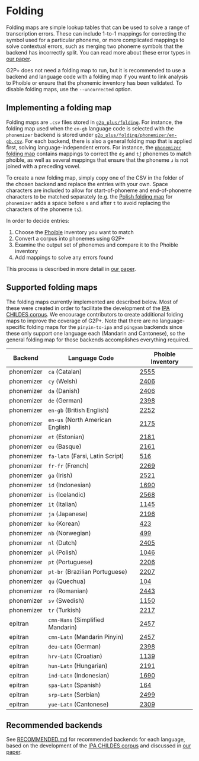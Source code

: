 # Folding

Folding maps are simple lookup tables that can be used to solve a range of transcription errors. These can include 1-to-1 mappings for correcting the symbol used for a particular phoneme, or more complicated mappings to solve contextual errors, such as merging two phoneme symbols that the backend has incorrectly split. You can read more about these error types in [our paper](https://arxiv.org/abs/2504.03036).

G2P+ does not need a folding map to run, but it is recommended to use a backend and language code with a folding map if you want to link analysis to Phoible or ensure that the phonemic inventory has been validated. To disable folding maps, use the `--uncorrected` option.

## Implementing a folding map

Folding maps are `.csv` files stored in [`g2p_plus/folding`](https://github.com/codebyzeb/g2p-plus/tree/main/g2p_plus/folding). For instance, the folding map used when the `en-gb` language code is selected with the `phonemizer` backend is stored under [`g2p_plus/folding/phonemizer/en-gb.csv`](https://github.com/codebyzeb/g2p-plus/blob/main/g2p_plus/folding/phonemizer/en-gb.csv). For each backend, there is also a general folding map that is applied first, solving language-independent errors. For instance, the [`phonemizer` folding map](https://github.com/codebyzeb/g2p-plus/blob/main/g2p_plus/folding/phonemizer/phonemizer.csv) contains mappings to correct the `dʒ` and `tʃ` phonemes to match phoible, as well as several mappings that ensure that the phoneme `ɹ` is not joined with a preceding vowel. 

To create a new folding map, simply copy one of the CSV in the folder of the chosen backend and replace the entries with your own. Space characters are included to allow for start-of-phoneme and end-of-phoneme characters to be matched separately (e.g. the [Polish folding map](https://github.com/codebyzeb/g2p-plus/blob/main/g2p_plus/folding/phonemizer/pl.csv?plain=1) for `phonemizer` adds a space before `s` and after `t` to avoid replacing the characters of the phoneme `ts`). 

In order to decide entries:
1. Choose the [Phoible](https://phoible.org/) inventory you want to match
2. Convert a corpus into phonemes using G2P+
3. Examine the output set of phonemes and compare it to the Phoible inventory
4. Add mappings to solve any errors found

This process is described in more detail in [our paper](https://arxiv.org/abs/2504.03036).

## Supported folding maps

The folding maps currently implemented are described below. Most of these were created in order to facilitate the development of the [IPA CHILDES corpus](https://huggingface.co/datasets/phonemetransformers/IPA-CHILDES). We encourage contributors to create additional folding maps to improve the coverage of G2P+. Note that there are no language-specific folding maps for the `pinyin-to-ipa` and `pingyam` backends since these only support one language each (Mandarin and Cantonese), so the general folding map for those backends accomplishes everything required.

| Backend     | Language Code | Phoible Inventory
|------------------|--------|-----|
| phonemizer | `ca` (Catalan) | [2555](https://phoible.org/inventories/view/2555)
| phonemizer | `cy` (Welsh) | [2406](https://phoible.org/inventories/view/2406)
| phonemizer | `da` (Danish) | [2406](https://phoible.org/inventories/view/2406)
| phonemizer | `de` (German) | [2398](https://phoible.org/inventories/view/2398)
| phonemizer | `en-gb` (British English) | [2252](https://phoible.org/inventories/view/2252)
| phonemizer | `en-us` (North American English) | [2175](https://phoible.org/inventories/view/2175)
| phonemizer | `et` (Estonian) | [2181](https://phoible.org/inventories/view/2181)
| phonemizer | `eu` (Basque) | [2161](https://phoible.org/inventories/view/2161)
| phonemizer | `fa-latn` (Farsi, Latin Script) | [516](https://phoible.org/inventories/view/516)
| phonemizer | `fr-fr` (French) | [2269](https://phoible.org/inventories/view/2269)
| phonemizer | `ga` (Irish) | [2521](https://phoible.org/inventories/view/2521)
| phonemizer | `id` (Indonesian) | [1690](https://phoible.org/inventories/view/1690)
| phonemizer | `is` (Icelandic) | [2568](https://phoible.org/inventories/view/2568)
| phonemizer | `it` (Italian) | [1145](https://phoible.org/inventories/view/1145)
| phonemizer | `ja` (Japanese) | [2196](https://phoible.org/inventories/view/2196)
| phonemizer | `ko` (Korean) | [423](https://phoible.org/inventories/view/423)
| phonemizer | `nb` (Norwegian) | [499](https://phoible.org/inventories/view/499)
| phonemizer | `nl` (Dutch) | [2405](https://phoible.org/inventories/view/2405)
| phonemizer | `pl` (Polish) | [1046](https://phoible.org/inventories/view/1046)
| phonemizer | `pt` (Portuguese) | [2206](https://phoible.org/inventories/view/2206)
| phonemizer | `pt-br` (Brazilian Portuguese) | [2207](https://phoible.org/inventories/view/2207)
| phonemizer | `qu` (Quechua) | [104](https://phoible.org/inventories/view/104)
| phonemizer | `ro` (Romanian) | [2443](https://phoible.org/inventories/view/2443)
| phonemizer | `sv` (Swedish) | [1150](https://phoible.org/inventories/view/1150)
| phonemizer | `tr` (Turkish) | [2217](https://phoible.org/inventories/view/2217)
| epitran | `cmn-Hans` (Simplified Mandarin) | [2457](https://phoible.org/inventories/view/2457)
| epitran | `cmn-Latn` (Mandarin Pinyin) | [2457](https://phoible.org/inventories/view/2457)
| epitran | `deu-Latn` (German) | [2398](https://phoible.org/inventories/view/2398)
| epitran | `hrv-Latn` (Croatian) | [1139](https://phoible.org/inventories/view/1139)
| epitran | `hun-Latn` (Hungarian) | [2191](https://phoible.org/inventories/view/2191)
| epitran | `ind-Latn` (Indonesian) | [1690](https://phoible.org/inventories/view/1690)
| epitran | `spa-Latn` (Spanish) | [164](https://phoible.org/inventories/view/164)
| epitran | `srp-Latn` (Serbian) | [2499](https://phoible.org/inventories/view/2499)
| epitran | `yue-Latn` (Cantonese) | [2309](https://phoible.org/inventories/view/2309)

## Recommended backends

See [RECOMMENDED.md](https://github.com/codebyzeb/g2p-plus/blob/main/RECOMMENDED.md) for recommended backends for each language, based on the development of the [IPA CHILDES corpus](https://huggingface.co/datasets/phonemetransformers/IPA-CHILDES) and discussed in [our paper](https://arxiv.org/abs/2504.03036).
